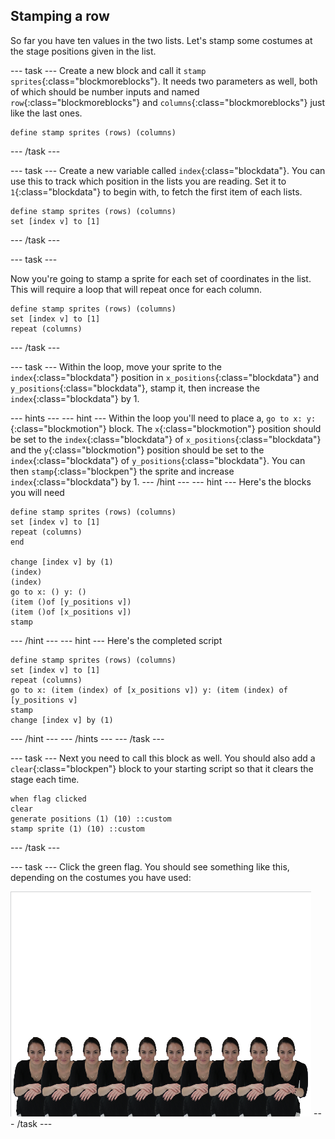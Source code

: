 ## Stamping a row

So far you have ten values in the two lists. Let's stamp some costumes at the stage positions given in the list.

--- task ---
Create a new block and call it `stamp sprites`{:class="blockmoreblocks"}. It needs two parameters as well, both of which should be number inputs and named `row`{:class="blockmoreblocks"} and `columns`{:class="blockmoreblocks"} just like the last ones.

```blocks
define stamp sprites (rows) (columns)
```
--- /task ---

--- task ---
Create a new variable called `index`{:class="blockdata"}. You can use this to track which position in the lists you are reading. Set it to `1`{:class="blockdata"} to begin with, to fetch the first item of each lists.

```blocks
define stamp sprites (rows) (columns)
set [index v] to [1]
```
--- /task ---

--- task ---

Now you're going to stamp a sprite for each set of coordinates in the list. This will require a loop that will repeat once for each column.

```blocks
define stamp sprites (rows) (columns)
set [index v] to [1]
repeat (columns)
```
--- /task ---	

--- task ---
Within the loop, move your sprite to the `index`{:class="blockdata"} position in `x_positions`{:class="blockdata"} and `y_positions`{:class="blockdata"}, stamp it, then increase the `index`{:class="blockdata"} by 1.

--- hints --- --- hint ---
Within the loop you'll need to place a, `go to x: y:`{:class="blockmotion"} block. The `x`{:class="blockmotion"} position should be set to the `index`{:class="blockdata"} of `x_positions`{:class="blockdata"} and the `y`{:class="blockmotion"} position should be set to the `index`{:class="blockdata"} of `y_positions`{:class="blockdata"}. You can then `stamp`{:class="blockpen"} the sprite and increase `index`{:class="blockdata"} by 1.
--- /hint --- --- hint ---
Here's the blocks you will need
```blocks
define stamp sprites (rows) (columns)
set [index v] to [1]
repeat (columns)
end

change [index v] by (1)
(index) 
(index) 
go to x: () y: ()
(item ()of [y_positions v])
(item ()of [x_positions v])
stamp
```
--- /hint --- --- hint ---
Here's the completed script
```blocks
define stamp sprites (rows) (columns)
set [index v] to [1]
repeat (columns)
go to x: (item (index) of [x_positions v]) y: (item (index) of [y_positions v]
stamp
change [index v] by (1)
```
--- /hint --- --- /hints ---
--- /task ---

--- task ---
Next you need to call this block as well. You should also add a `clear`{:class="blockpen"} block to your starting script so that it clears the stage each time.

```blocks
when flag clicked
clear
generate positions (1) (10) ::custom
stamp sprite (1) (10) ::custom
```
--- /task ---	

--- task ---
Click the green flag. You should see something like this, depending on the costumes you have used:

![stamped sprites](images/stamped_sprites.png)
--- /task ---

